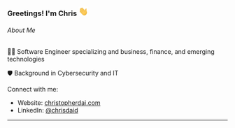 ### Greetings! I'm Chris <img src="https://raw.githubusercontent.com/chrisdaid/chrisdaid/main/wave.gif" width="22px">

<h6>About Me</h6>
<p>👨‍💻 Software Engineer specializing and business, finance, and emerging technologies</p>

<p>🛡️ Background in Cybersecurity and IT</p>

Connect with me:
- Website: [christopherdai.com](https://christopherdai.com)
- LinkedIn: [@chrisdaid](https://linkedin.com/in/chrisdaid)

---
